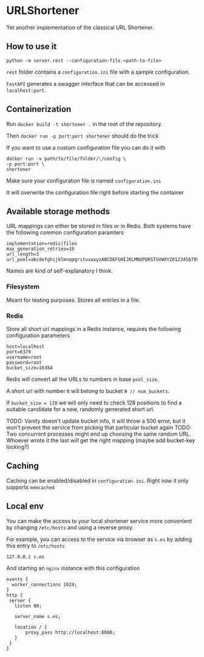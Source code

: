 # URLShortener
Yet another implementation of the classical URL Shortener.

## How to use it
```
python -m server.rest --configuration-file <path-to-file>
```
`rest` folder contains a `configuration.ini` file with a sample configuration.

`FastAPI` generates a swagger interface that can be accessed in `localhost:port`. 

## Containerization
Run `docker build -t shortener .` in the root of the repository.

Then `docker run -p port:port shortener` should do the trick

If you want to use a custom configuration file you can do it with

```
docker run -v path/to/file/folder/:/config \
-p port:port \
shortener
```

Make sure your configuration file is named `configuration.ini`

It will overwrite the configuration file right before starting the container

## Available storage methods

URL mappings can either be stored in files or in Redis. Both systems have the following common configuration paramters

```
implementation=redis|files
max_generation_retries=10
url_length=3
url_pool=abcdefghijklmnopqrstuvwxyzABCDEFGHIJKLMNOPQRSTUVWXYZ0123456789
```

Names are kind of self-explanatory I think.

### Filesystem
Meant for testing purposes. Stores all entries in a file.

### Redis
Store all short url mappings in a Redis instance, requires the following configuration parameters
```
host=localhost
port=6379
username=root
password=root
bucket_size=16384
```
Redis will convert all the URLs to numbers in base `pool_size`.

A short url with number `N` will belong to bucket `N // num_buckets`.

If `bucket_size = 128` we will only need to check 128 positions to find a suitable candidate for a new, randomly generated short url.

TODO: Vanity doesn't update bucket info, it will throw a 500 error, but it won't prevent the service from picking that particular bucket again
TODO: Two concurrent processes might end up choosing the same random URL. Whoever wrote it the last will get the right mapping (maybe add bucket-key locking?)

## Caching
Caching can be enabled/disabled in `configuration.ini`. Right now it only supports `memcached`

## Local env
You can make the access to your local shortener service more convenient by changing `/etc/hosts` and using a reverse proxy.

For example, you can access to the service via browser as `s.es` by adding this entry to `/etc/hosts`

```
127.0.0.1 s.es
```

And starting an `nginx` instance with this configuration

```
events {
  worker_connections 1024;
}
http {
 server {
   listen 80;

   server_name s.es;
 
   location / {
       proxy_pass http://localhost:8080;
   }
 }
}
```